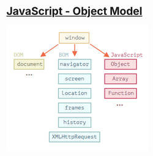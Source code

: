 # [JavaScript - Object Model](https://opentutorials.org/course/1375/6622)

![](https://github.com/idislbk/bklee1/blob/master/javascript/img/objectModel.PNG)